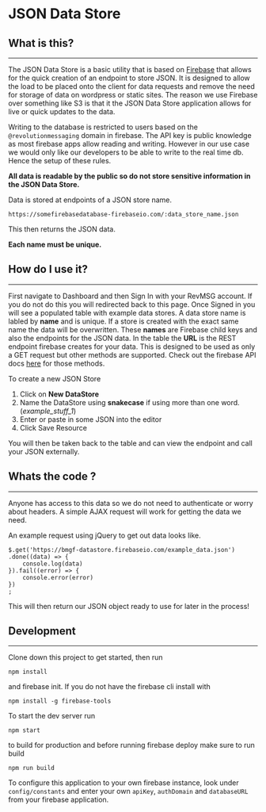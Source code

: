 # JSON Data Store


## What is this?
---
The JSON Data Store is a basic utility that is based on [Firebase](https://firebase.google.com/)
that allows for the quick creation of an endpoint to store JSON. It is designed to allow the load to be placed onto the client for data requests and remove the need for storage of data on wordpress or static sites. The reason we use Firebase over something like S3 is that it the JSON Data Store application allows for live or quick updates to the data.

Writing to the database is restricted to users based on the `@revolutionmessaging` domain in firebase.
The API key is public knowledge as most firebase apps allow reading and writing. However in our use case we would only 
like our developers to be able to write to the real time db. Hence the setup of these rules.

**All data is readable by the public so do not store sensitive information in the JSON Data Store.**

Data is stored at endpoints of a JSON store name.

```
https://somefirebasedatabase-firebaseio.com/:data_store_name.json
```
This then returns the JSON data. 

**Each name must be unique.**

## How do I use it? 
---
First navigate to Dashboard and then Sign In with your RevMSG account. If you do not do this you will redirected back to this page. Once Signed in you will see a populated table with example data stores. A data store name is labled by **name** and is unique. If a store is created with the exact same name the data will be overwritten. These **names** are Firebase child keys and also the endpoints for the JSON data. In the table the **URL** is the REST endpoint firebase creates for your data. This is designed to be used as only a GET request but other methods are supported. Check out the firebase API docs [here](https://firebase.google.com/docs/reference/rest/database/) for those methods.

To create a new JSON Store 
1. Click on **New DataStore**
2. Name the DataStore using **snakecase** if using more than one word. (*example_stuff_1*)
3. Enter or paste in some JSON into the editor
4. Click Save Resource

You will then be taken back to the table and can view the endpoint and call your JSON externally. 


## Whats the code ?
---
Anyone has access to this data so we do not need to authenticate or worry about headers. A simple AJAX request will work for getting the data we need. 

An example request using jQuery to get out data looks like.

```
$.get('https://bmgf-datastore.firebaseio.com/example_data.json')
.done((data) => {
	console.log(data)
}).fail((error) => {
    console.error(error)
})
;
```

This will then return our JSON object ready to use for later in the process!

## Development 
---

Clone down this project to get started, then run

```
npm install
```
and firebase init. If you do not have the firebase cli install with 

```
npm install -g firebase-tools
```


To start the dev server run
```
npm start
```
to build for production and before running firebase deploy make sure to run build
```
npm run build
```

To configure this application to your own firebase instance,
look under `config/constants` and enter your own `apiKey`,  `authDomain`
and `databaseURL` from your firebase application.

